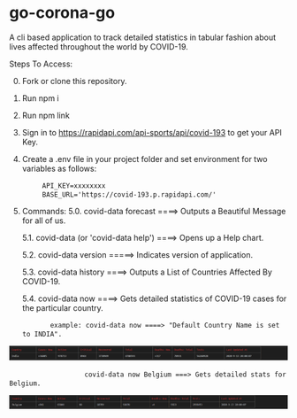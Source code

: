# go-corona-go
A cli based application to track detailed statistics in tabular fashion about lives affected throughout the world by COVID-19.

Steps To Access:

0. Fork or clone this repository.
1. Run npm i
2. Run npm link
3. Sign in to https://rapidapi.com/api-sports/api/covid-193 to get your API Key.
4. Create a .env file in your project folder and set environment for two variables as follows:
            
            API_KEY=xxxxxxxx
            BASE_URL='https://covid-193.p.rapidapi.com/'
            
5. Commands: 
      5.0.  covid-data forecast ====> Outputs a Beautiful Message for all of us.
      
      5.1. covid-data (or 'covid-data help') ====> Opens up a Help chart.
      
      5.2. covid-data version  =====> Indicates version of application.
      
      5.3. covid-data history ====> Outputs a List of Countries Affected By COVID-19.
      
      
      5.4. covid-data now <Country Name> ====> Gets detailed statistics of COVID-19 cases for the particular country.
              
              
              example: covid-data now ====> "Default Country Name is set to INDIA".
              
![covid stats: India](https://github.com/zlatanned/go-corona-go/blob/master/screenshots/screenshot-covid-data-now.png)
                       
                       covid-data now Belgium ===> Gets detailed stats for Belgium.
                       
![covid stats: for Belgium](https://github.com/zlatanned/go-corona-go/blob/master/screenshots/screenshot-covid-data-now-belgium.png)
